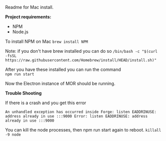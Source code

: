 Readme for Mac install.

**Project requirements:**

- NPM
- Node.js 

To install NPM on Mac
`brew install NPM` 

Note: if you don't have brew installed you can do so 
`/bin/bash -c "$(curl -fsSL https://raw.githubusercontent.com/Homebrew/install/HEAD/install.sh)"`

After you have these installed you can run the command  
`npm run start`

Now the Electron instance of MOR should be running. 

**Trouble Shooting**

If there is a crash and you get this error 

`An unhandled exception has occurred inside Forge:
listen EADDRINUSE: address already in use :::9000
Error: listen EADDRINUSE: address already in use :::9000`

You can kill the node processes, then npm run start again to reboot.
`killall -9 node`
